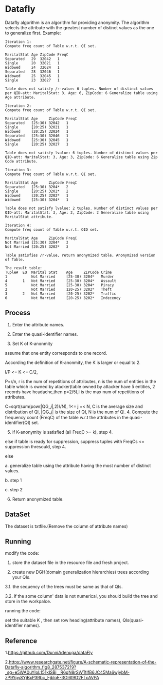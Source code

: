 Datafly
====
Datafly algorithm is an algorithm for providing anonymity. The algorithm selects the attribute with the greatest number of distinct
values as the one to generalize first. 
Example: 
    
    Iteration 1:
    Compute freq count of Table w.r.t. QI set.

    MaritalStat Age ZipCode FreqC
    Separated   29  32042   1
    Single      20  32021   1
    Widowed     24  32024   1
    Separated   28  32046   1
    Widowed     25  32045   1
    Single      23  32027   1

    Table does not satisfy /r-value: 6 tuples. Number of distinct values per QID-att: MaritalStat: 3, Age: 6, ZipCode: 6 Generalize table using Age attribute.

    Iteration 2:
    Compute freq count of Table w.r.t. QI set.
            
    MaritalStat Age     ZipCode FreqC
    Separated   [25:30) 32042   1
    Single      [20:25) 32021   1
    Widowed     [20:25) 32024   1
    Separated   [25:30) 32046   1
    Widowed     [25:30) 32045   1
    Single      [20:25) 32027   1

    Table does not satisfy lvalue: 6 tuples. Number of distinct values per QID-att: MaritalStat: 3, Age: 3, ZipCode: 6 Generalize table using Zip Code attribute.

    Iteration 3:
    Compute freq count of Table w.r.t. QI set.
            
    MaritalStat Age     ZipCode FreqC
    Separated   [25:30) 3204*   2
    Single      [20:25) 3202*   2
    Widowed     [20:25) 3202*   1
    Widowed     [25:30) 3204*   1

    Table does not satisfy lvalue: 2 tuples. Number of distinct values per QID-att: MaritalStat: 3, Age: 2, ZipCode: 2 Generalize table using MaritalStat attribute.

    Iteration 4:
    Compute freq count of Table w.r.t. QID set.
            
    MaritalStat Age     ZipCode FreqC
    Not Married [25:30) 3204*   3
    Not Married [20:25) 3202*   3

    Table satisfies /r-value, return anonymized table. Anonymized version of Table.

    The result table:                   
    Tuple#  EQ  Marital Stat    Age     ZIPCode Crime
    1           Not Married     [25-30) 3204*   Murder
    4       1   Not Married     [25-30) 3204*   Assault
    5           Not Married     [25-30) 3204*   Piracy
    2           Not Married     120-25) 3202*   Theft
    3       2   Not Married     [20-25) 3202*   Traffic
    6           Not Married     [20-25) 3202*   Indecency


Process
----
1. Enter the attribute names.

2. Enter the quasi-identifier names.

3. Set K of K-anonmity

assume that one entity corresponds to one record.

According the definition of K-anonmity, the K is larger or equal to 2. 

   l/P <= K <= C/2,
   
P=r/n, r is the num of repetitions of attributes, n is the num of entities in the table which is owned by atacker(table owned by attacker have 5 entities, 2 records have headache,then p=2/5),l is the max num of repetitions of attributes.

C=sqrt(sum(pow(|QG_𝑗|,2))/N), 1<= j =< N, C is the average size and distribution of QI, |QG_𝑗| is the size of QI, N is the num of QI.
4. Compute the frequency count (FreqC) of the table w.r.t the attributes in the quasi-identifier(QI) set. 

5. if K-anonymity is satisfied (all FreqC \>= k), step 4.

else if table is ready for suppression, suppress tuples with FreqCs \<= suppression thresould, step 4. 
        
else  

  a. generalize table using the attribute having the most number of distinct values.
     
  b. step 1 
     
  c. step 2 
                
6. Return anonymized table.


DataSet
----
The dataset is txtfile.(Remove the column of attribute names)


Running
----
modify the code: 
   
   1. store the dataset file in the resource file and fresh project.
   
   3. create new DGH(domain generalization hierarchies) trees according your QIs. 
   
   3.1. the sequency of the trees must be same as that of QIs. 
   
   3.2. if the some column' data is not numerical, you should build the tree and store in the workpalce.
   
running the code:

   set the suitable K , then set row heading(attribute names), QIs(quasi-identifier names).
   

Reference
----
1.https://github.com/DunniAdenuga/dataFly

2.https://www.researchgate.net/figure/A-schematic-representation-of-the-Datafly-algorithm_fig8_287537219?_sg=e5WA0uYIoL151kISBj__R6gN8rSWTtifB6JC45Ma6wjybM-zP9Ypy8YjBxP3Rbc_FjblqE-3Ol6t9O2FToAVPA
